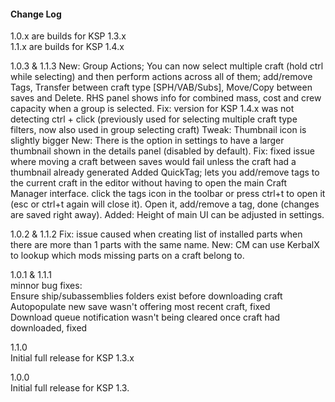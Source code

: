 #### Change Log
1.0.x are builds for KSP 1.3.x  
1.1.x are builds for KSP 1.4.x  

1.0.3 & 1.1.3
New: Group Actions; You can now select multiple craft (hold ctrl while selecting) and then perform actions across all of them; add/remove Tags, Transfer between craft type [SPH/VAB/Subs], Move/Copy between saves and Delete.  RHS panel shows info for combined mass, cost and crew capacity when a group is selected.
Fix: version for KSP 1.4.x was not detecting ctrl + click (previously used for selecting multiple craft type filters, now also used in group selecting craft)
Tweak: Thumbnail icon is slightly bigger
New: There is the option in settings to have a larger thumbnail shown in the details panel (disabled by default).
Fix: fixed issue where moving a craft between saves would fail unless the craft had a thumbnail already generated
Added QuickTag; lets you add/remove tags to the current craft in the editor without having to open the main Craft Manager interface. click the tags icon in the toolbar or press ctrl+t to open it (esc or ctrl+t again will close it). Open it, add/remove a tag, done (changes are saved right away).
Added: Height of main UI can be adjusted in settings.


1.0.2 & 1.1.2
Fix: issue caused when creating list of installed parts when there are more than 1 parts with the same name.
New: CM can use KerbalX to lookup which mods missing parts on a craft belong to.

1.0.1 & 1.1.1  
minnor bug fixes:  
Ensure ship/subassemblies folders exist before downloading craft  
Autopopulate new save wasn't offering most recent craft, fixed  
Download queue notification wasn't being cleared once craft had downloaded, fixed  


1.1.0  
Initial full release for KSP 1.3.x

1.0.0  
Initial full release for KSP 1.3.

